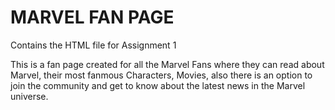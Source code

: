 # MARVEL FAN PAGE
Contains the HTML file for Assignment 1

This is a fan page created for all the Marvel Fans where they can read about Marvel, their most fanmous Characters, Movies, also there is an option to join the community and get to know about the latest news in the Marvel universe.
